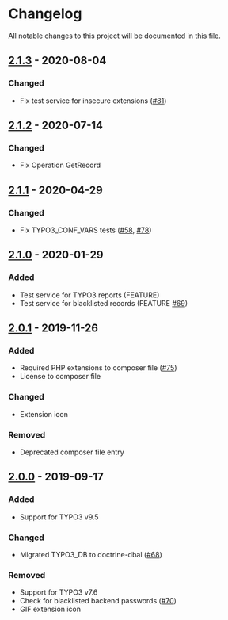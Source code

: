 # Changelog
All notable changes to this project will be documented in this file.

## [2.1.3] - 2020-08-04

### Changed
- Fix test service for insecure extensions ([#81])

## [2.1.2] - 2020-07-14

### Changed
- Fix Operation GetRecord

## [2.1.1] - 2020-04-29

### Changed
- Fix TYPO3_CONF_VARS tests ([#58], [#78])

## [2.1.0] - 2020-01-29

### Added
- Test service for TYPO3 reports (FEATURE)
- Test service for blacklisted records (FEATURE [#69])

## [2.0.1] - 2019-11-26

### Added
- Required PHP extensions to composer file ([#75])
- License to composer file

### Changed
- Extension icon

### Removed
- Deprecated composer file entry

## [2.0.0] - 2019-09-17

### Added
- Support for TYPO3 v9.5

### Changed
- Migrated TYPO3_DB to doctrine-dbal ([#68])

### Removed
- Support for TYPO3 v7.6
- Check for blacklisted backend passwords ([#70])
- GIF extension icon

[2.0.0]: https://github.com/TYPO3-Caretaker/caretaker_instance/compare/1.0.0...2.0.0
[2.0.1]: https://github.com/TYPO3-Caretaker/caretaker_instance/compare/2.0.0...2.0.1
[2.1.0]: https://github.com/TYPO3-Caretaker/caretaker_instance/compare/2.0.1...2.1.0
[2.1.1]: https://github.com/TYPO3-Caretaker/caretaker_instance/compare/2.1.0...2.1.1
[2.1.2]: https://github.com/TYPO3-Caretaker/caretaker_instance/compare/2.1.1...2.1.2
[2.1.3]: https://github.com/TYPO3-Caretaker/caretaker_instance/compare/2.1.2...2.1.3

[#58]: https://github.com/TYPO3-Caretaker/caretaker_instance/issues/58
[#68]: https://github.com/TYPO3-Caretaker/caretaker_instance/issues/68
[#69]: https://github.com/TYPO3-Caretaker/caretaker_instance/issues/69
[#70]: https://github.com/TYPO3-Caretaker/caretaker_instance/issues/70
[#75]: https://github.com/TYPO3-Caretaker/caretaker_instance/issues/75
[#78]: https://github.com/TYPO3-Caretaker/caretaker_instance/issues/78
[#81]: https://github.com/TYPO3-Caretaker/caretaker_instance/issues/81
